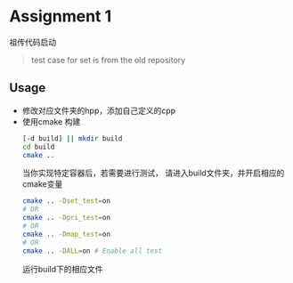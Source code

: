 # Assignment 1

祖传代码启动
> test case for set is from the old repository

## Usage
* 修改对应文件夹的hpp，添加自己定义的cpp
* 使用cmake 构建
  ```sh
  [-d build] || mkdir build
  cd build
  cmake ..
  ```
  当你实现特定容器后，若需要进行测试， 请进入build文件夹，并开启相应的cmake变量
  ```sh
  cmake .. -Dset_test=on
  # OR
  cmake .. -Dpri_test=on
  # OR
  cmake .. -Dmap_test=on
  # OR
  cmake .. -DALL=on # Enable all test
  ```
  运行build下的相应文件
